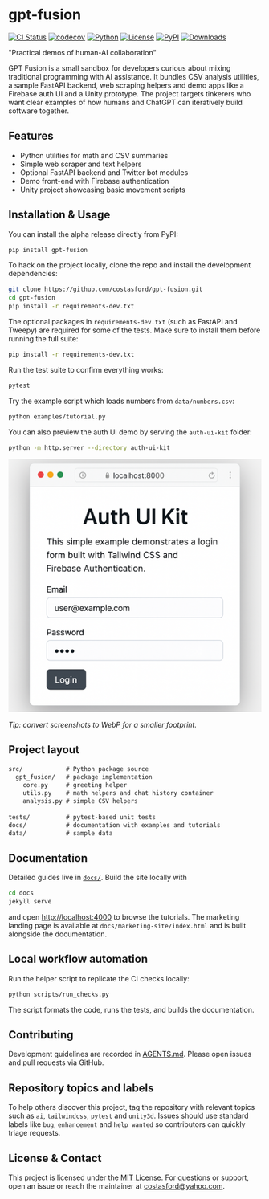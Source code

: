 # gpt-fusion
<!-- Plan:
1. Document marketing site integration.
2. Mention PyPI installation for the new alpha release.
-->
[![CI Status](https://github.com/costasford/gpt-fusion/actions/workflows/ci.yml/badge.svg)](https://github.com/costasford/gpt-fusion/actions/workflows/ci.yml)
[![codecov](https://codecov.io/gh/costasford/gpt-fusion/branch/main/graph/badge.svg)](https://codecov.io/gh/costasford/gpt-fusion)
[![Python](https://img.shields.io/badge/python-3.10%2B-blue.svg)](https://www.python.org/)
[![License](https://img.shields.io/github/license/costasford/gpt-fusion)](LICENSE)
[![PyPI](https://img.shields.io/pypi/v/gpt-fusion.svg)](https://pypi.org/project/gpt-fusion/)
[![Downloads](https://img.shields.io/pypi/dm/gpt-fusion.svg)](https://pypi.org/project/gpt-fusion/)

"Practical demos of human-AI collaboration"

GPT Fusion is a small sandbox for developers curious about mixing traditional
programming with AI assistance. It bundles CSV analysis utilities, a sample
FastAPI backend, web scraping helpers and demo apps like a Firebase auth UI and
a Unity prototype. The project targets tinkerers who want clear examples of how
humans and ChatGPT can iteratively build software together.

## Features

- Python utilities for math and CSV summaries
- Simple web scraper and text helpers
- Optional FastAPI backend and Twitter bot modules
- Demo front-end with Firebase authentication
- Unity project showcasing basic movement scripts

## Installation & Usage

You can install the alpha release directly from PyPI:

```bash
pip install gpt-fusion
```

To hack on the project locally, clone the repo and install the development
dependencies:

```bash
git clone https://github.com/costasford/gpt-fusion.git
cd gpt-fusion
pip install -r requirements-dev.txt
```

The optional packages in `requirements-dev.txt` (such as FastAPI and Tweepy)
are required for some of the tests. Make sure to install them before running
the full suite:

```bash
pip install -r requirements-dev.txt
```

Run the test suite to confirm everything works:

```bash
pytest
```

Try the example script which loads numbers from `data/numbers.csv`:

```bash
python examples/tutorial.py
```

You can also preview the auth UI demo by serving the `auth-ui-kit` folder:

```bash
python -m http.server --directory auth-ui-kit
```

<img src="auth-ui-screenshot.png" alt="Auth UI screenshot" loading="lazy">

_Tip: convert screenshots to WebP for a smaller footprint._

## Project layout

```
src/            # Python package source
  gpt_fusion/   # package implementation
    core.py     # greeting helper
    utils.py    # math helpers and chat history container
    analysis.py # simple CSV helpers

tests/          # pytest-based unit tests
docs/           # documentation with examples and tutorials
data/           # sample data
```

## Documentation

Detailed guides live in [`docs/`](docs). Build the site locally with

```bash
cd docs
jekyll serve
```

and open <http://localhost:4000> to browse the tutorials.
The marketing landing page is available at `docs/marketing-site/index.html` and is built alongside the documentation.

## Local workflow automation

Run the helper script to replicate the CI checks locally:

```bash
python scripts/run_checks.py
```

The script formats the code, runs the tests, and builds the documentation.

## Contributing

Development guidelines are recorded in [AGENTS.md](AGENTS.md).
Please open issues and pull requests via GitHub.

## Repository topics and labels

To help others discover this project, tag the repository with relevant topics
such as `ai`, `tailwindcss`, `pytest` and `unity3d`.  Issues should use
standard labels like `bug`, `enhancement` and `help wanted` so contributors can
quickly triage requests.

## License & Contact

This project is licensed under the [MIT License](LICENSE).
For questions or support, open an issue or reach the maintainer at
[costasford@yahoo.com](mailto:costasford@yahoo.com).

